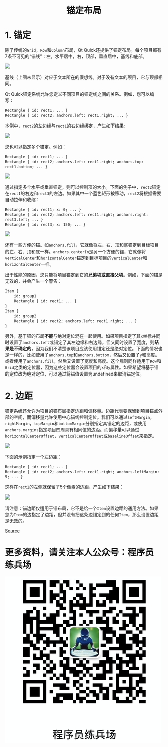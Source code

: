 # <center>锚定布局<center>

# 1. 锚定

除了传统的`Grid`，`Row`和`Column`布局，Qt Quick还提供了锚定布局。每个项目都有7条不可见的“锚线”：左，水平居中，右，顶部，垂直居中，基线和底部。

![](https://materiaalit.github.io/qt-mooc/img/part-3/QML_anchors-0a678f84.png)

基线（上图未显示）对应于文本所在的假想线。对于没有文本的项目，它与顶部相同。

Qt Quick锚定系统允许您定义不同项目的锚定线之间的关系。例如，您可以编写：

    Rectangle { id: rect1; ... }
    Rectangle { id: rect2; anchors.left: rect1.right; ... }
    
本例中，`rect2`的左边缘与`rect1`的右边缘绑定，产生如下结果:

![](https://materiaalit.github.io/qt-mooc/img/part-3/anchors_1-72f90073.png)

您也可以指定多个锚定。例如：

    Rectangle { id: rect1; ... }
    Rectangle { id: rect2; anchors.left: rect1.right; anchors.top: rect1.bottom; ... }

![](https://materiaalit.github.io/qt-mooc/img/part-3/anchors_2-3fad9d3e.png)

通过指定多个水平或垂直锚定，则可以控制项的大小。下面的例子中，`rect2`锚定在`rect1`的右边和`rect3`的左边。如果其中一个蓝色矩形被移动，`rect2`将根据需要自动拉伸和收缩：

    Rectangle { id: rect1; x: 0; ... }
    Rectangle { id: rect2; anchors.left: rect1.right; anchors.right: rect3.left; ... }
    Rectangle { id: rect3; x: 150; ... }
    

![](https://materiaalit.github.io/qt-mooc/img/part-3/anchors_3-889a8843.png)

还有一些方便的锚。如`anchors.fill`，它就像将左、右、顶和底锚定到目标项目的左、右、顶和底一样。`anchors.centerIn`是另一个方便的锚，它就像将`verticalCenter`和`horizontalCenter`锚定到目标项目的`verticalCenter`和`horizontalCenter`一样。

出于性能的原因，您只能将项目锚定到它的**兄弟项或直接父项**。例如，下面的锚是无效的，并会产生一个警告：
    
    Item {
        id: group1
        Rectangle { id: rect1; ... }
    }
    Item {
        id: group2
        Rectangle { id: rect2; anchors.left: rect1.right; ... } 
    }
    

另外，基于锚的布局**不能**与绝对定位混在一起使用。如果项目指定了其`x`坐标并同时设置了`anchors.left`或锚定了其左边缘和右边缘，但又同时设置了宽度，则**结果是不确定的**，因为我们不清楚该项目应该使用锚定还是绝对定位。下面的情况也是一样的，比如使用了`anchors.top`和`anchors.bottom`，然后又设置了`y`和高度。或者使用了`anchors.fill`，然后又设置了宽度和高度。这个规则同样适用于`Row`和`Grid`之类的定位器，因为这些定位器会设置项目的`x`和`y`属性。如果希望将基于锚的定位改为绝对定位，可以通过将锚值设置为undefined来取消锚定位。

# 2. 边距

锚定系统还允许为项目的锚布局指定边距和偏移量。边距代表要保留到项目锚点外部的空间，而偏移量允许使用中心锚线控制定位。我们可以通过`leftMargin`，`rightMargin`，`topMargin`和`bottomMargin`分别指定其锚定的边距，或使用`anchors.margins`指定项目四周具有相同值的边距。而偏移量可以通过`horizontalCenterOffset`，`verticalCenterOffset`或`baselineOffset`来指定。

![](https://materiaalit.github.io/qt-mooc/img/part-3/QML_margins-ec5df116.png)

下面的示例指定一个左边距：

    Rectangle { id: rect1; ... }
    Rectangle { id: rect2; anchors.left: rect1.right; anchors.leftMargin: 5; ... }

这样在`rect2`的左侧就保留了5个像素的边距，产生如下结果：

![](https://materiaalit.github.io/qt-mooc/img/part-3/margins_1-4d9c5352.png)

请注意：锚边距仅适用于锚布局，它不是给一个`Item`设置边距的通用方法。如果您为`Item`的边指定了边距，但并没有把这条边锚定到的任何`Item`，那么设置边距是无效的。

[Source](https://materiaalit.github.io/qt-mooc/part3/)

# 更多资料，请关注本人公众号：**程序员练兵场**
![在这里插入图片描述](img/公众号.png)
